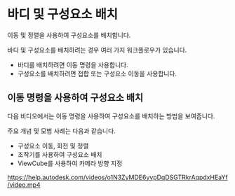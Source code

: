 바디 및 구성요소 배치
============

이동 및 정렬을 사용하여 구성요소를 배치합니다.

바디 및 구성요소를 배치하려는 경우 여러 가지 워크플로우가 있습니다.

*   바디를 배치하려면 이동 명령을 사용합니다.
*   구성요소를 배치하려면 접합 또는 구성요소 이동을 사용합니다.

이동 명령을 사용하여 구성요소 배치
-------------------

다음 비디오에서는 이동 명령을 사용하여 구성요소를 배치하는 방법을 보여줍니다.

주요 개념 및 모범 사례는 다음과 같습니다.

*   구성요소 이동, 회전 및 정렬
*   조작기를 사용하여 구성요소 배치
*   ViewCube를 사용하여 카메라 방향 지정

https://help.autodesk.com/videos/o1N3ZyMDE6yvpDqDSGTRkrAqpdxHEaYf/video.mp4